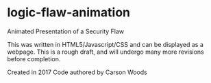 # logic-flaw-animation
Animated Presentation of a Security Flaw

This was written in HTML5/Javascript/CSS and can be displayed as a webpage.
This is a rough draft, and will undergo many more revisions before completion.

Created in 2017
Code authored by Carson Woods

